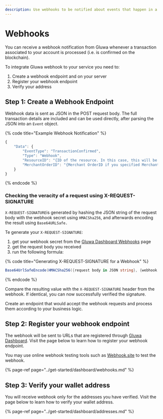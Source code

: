 ```yaml
---
description: Use webhooks to be notified about events that happen in a Gluwa account.
---
```


# Webhooks

You can receive a webhook notification from Gluwa whenever a transaction associated to your account is processed \(i.e. is confirmed on the blockchain\).

To integrate Gluwa webhook to your service you need to:

1. Create a webhook endpoint and on your server
2. Register your webhook endpoint
3. Verify your address

## Step 1: Create a Webhook Endpoint

Webhook data is sent as JSON in the POST request body. The full transaction details are included and can be used directly, after parsing the JSON into an `Event` object.

{% code title="Example Webhook Notification" %}
```javascript
{
    "Data": {
        "EventType": "TransactionConfirmed",
        "Type": "Webhook",
        "ResourceID": "{ID of the resource. In this case, this will be transaction hash}",
        "MerchantOrderID": "{Merchant OrderID if you specified MerchantOrderID field when generating QR code}"
    }
}
```
{% endcode %}

### Checking the veracity of a request using X-REQUEST-SIGNATURE

 `X-REQUEST-SIGNATURE`is generated by hashing the JSON string of the request body with the webhook secret using `HMACSha256`, and afterwards encoding the result using `Base64URLSafe.` 

Te generate your `X-REQUEST-SIGNATURE`:

1. get your webhook secret from the [Gluwa Dashboard Webhooks](https://dashboard.gluwa.com/Webhook) page 
2. get the request body you received
3. run the following formula:

{% code title="Generating X-REQUEST-SIGNATURE for a Webhook" %}
```csharp
Base64UrlSafeEncode(HMACSha256({request body in JSON string}, {webhook secret}))
```
{% endcode %}

Compare the resulting value with the `X-REQUEST-SIGNATURE` header from the webhook. If identical, you can now successfully verified the signature.

Create an endpoint that would accept the webhook requests and process them according to your business logic.

## Step 2: Register your webhook endpoint

The webhook will be sent to URLs that are registered through [Gluwa Dashboard](https://dashboard.gluwa.com). Visit the page below to learn how to register your webhook endpoint.

You may use online webhook testing tools such as [Webhook.site](https://webhook.site/) to test the webhook.

{% page-ref page="../get-started/dashboard/webhooks.md" %}

## Step 3: Verify your wallet address

You will receive webhook only for the addresses you have verified. Visit the page below to learn how to verify your wallet address.

{% page-ref page="../get-started/dashboard/addresses.md" %}

